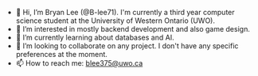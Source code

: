 - 👋 Hi, I’m Bryan Lee (@B-lee71). I'm currently a third year computer science student at the University of Western Ontario (UWO).
- 👀 I’m interested in mostly backend development and also game design.
- 🌱 I’m currently learning about databases and AI.
- 💞️ I’m looking to collaborate on any project. I don't have any specific preferences at the moment.
- 📫 How to reach me: blee375@uwo.ca

<!---
B-lee71/B-lee71 is a ✨ special ✨ repository because its `README.md` (this file) appears on your GitHub profile.
You can click the Preview link to take a look at your changes.
--->
